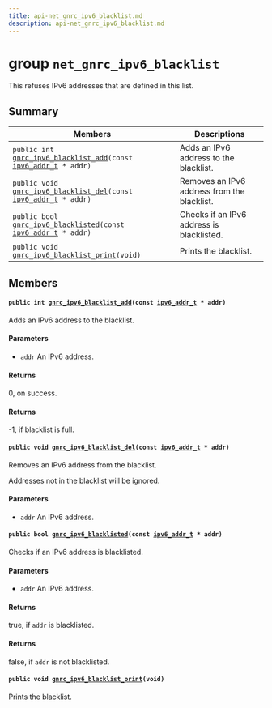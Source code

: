 ```yaml
---
title: api-net_gnrc_ipv6_blacklist.md
description: api-net_gnrc_ipv6_blacklist.md
---
```

# group `net_gnrc_ipv6_blacklist` 

This refuses IPv6 addresses that are defined in this list.

## Summary

 Members                        | Descriptions                                
--------------------------------|---------------------------------------------
`public int `[`gnrc_ipv6_blacklist_add`](#group__net__gnrc__ipv6__blacklist_1ga62a5f7559021cf2eaa78d6423b3248b3)`(const `[`ipv6_addr_t`](./doc/starlight-docs/src/content/docs/apidoc/api-net_ipv6_addr.md#unionipv6__addr__t)` * addr)`            | Adds an IPv6 address to the blacklist.
`public void `[`gnrc_ipv6_blacklist_del`](#group__net__gnrc__ipv6__blacklist_1ga7130ec7243f7690c45cb03f506c26eaf)`(const `[`ipv6_addr_t`](./doc/starlight-docs/src/content/docs/apidoc/api-net_ipv6_addr.md#unionipv6__addr__t)` * addr)`            | Removes an IPv6 address from the blacklist.
`public bool `[`gnrc_ipv6_blacklisted`](#group__net__gnrc__ipv6__blacklist_1ga2e33f9c71b5b2c5085080c493a152ed5)`(const `[`ipv6_addr_t`](./doc/starlight-docs/src/content/docs/apidoc/api-net_ipv6_addr.md#unionipv6__addr__t)` * addr)`            | Checks if an IPv6 address is blacklisted.
`public void `[`gnrc_ipv6_blacklist_print`](#group__net__gnrc__ipv6__blacklist_1ga7ed485369ae58efff4510b4ae3d1034b)`(void)`            | Prints the blacklist.

## Members

#### `public int `[`gnrc_ipv6_blacklist_add`](#group__net__gnrc__ipv6__blacklist_1ga62a5f7559021cf2eaa78d6423b3248b3)`(const `[`ipv6_addr_t`](./doc/starlight-docs/src/content/docs/apidoc/api-net_ipv6_addr.md#unionipv6__addr__t)` * addr)` 

Adds an IPv6 address to the blacklist.

#### Parameters
* `addr` An IPv6 address.

#### Returns
0, on success. 

#### Returns
-1, if blacklist is full.

#### `public void `[`gnrc_ipv6_blacklist_del`](#group__net__gnrc__ipv6__blacklist_1ga7130ec7243f7690c45cb03f506c26eaf)`(const `[`ipv6_addr_t`](./doc/starlight-docs/src/content/docs/apidoc/api-net_ipv6_addr.md#unionipv6__addr__t)` * addr)` 

Removes an IPv6 address from the blacklist.

Addresses not in the blacklist will be ignored.

#### Parameters
* `addr` An IPv6 address.

#### `public bool `[`gnrc_ipv6_blacklisted`](#group__net__gnrc__ipv6__blacklist_1ga2e33f9c71b5b2c5085080c493a152ed5)`(const `[`ipv6_addr_t`](./doc/starlight-docs/src/content/docs/apidoc/api-net_ipv6_addr.md#unionipv6__addr__t)` * addr)` 

Checks if an IPv6 address is blacklisted.

#### Parameters
* `addr` An IPv6 address.

#### Returns
true, if `addr` is blacklisted. 

#### Returns
false, if `addr` is not blacklisted.

#### `public void `[`gnrc_ipv6_blacklist_print`](#group__net__gnrc__ipv6__blacklist_1ga7ed485369ae58efff4510b4ae3d1034b)`(void)` 

Prints the blacklist.

